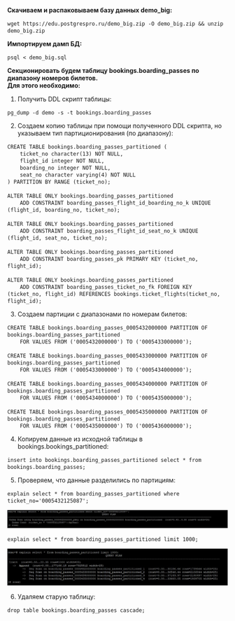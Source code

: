 **Скачиваем и распаковываем базу данных demo_big:**
```
wget https://edu.postgrespro.ru/demo_big.zip -O demo_big.zip && unzip demo_big.zip
```

**Импортируем дамп БД:**
```
psql < demo_big.sql
```

**Секционировать будем таблицу bookings.boarding_passes по диапазону номеров билетов.**<br>
**Для этого необходимо:**<br>
1. Получить DDL скрипт таблицы:
```
pg_dump -d demo -s -t bookings.boarding_passes
```

2. Создаем копию таблицы при помощи полученного DDL скрипта, но указываем тип партиционирования (по диапазону):
```
CREATE TABLE bookings.boarding_passes_partitioned (
    ticket_no character(13) NOT NULL,
    flight_id integer NOT NULL,
    boarding_no integer NOT NULL,
    seat_no character varying(4) NOT NULL
) PARTITION BY RANGE (ticket_no);

ALTER TABLE ONLY bookings.boarding_passes_partitioned
    ADD CONSTRAINT boarding_passes_flight_id_boarding_no_k UNIQUE (flight_id, boarding_no, ticket_no);

ALTER TABLE ONLY bookings.boarding_passes_partitioned
    ADD CONSTRAINT boarding_passes_flight_id_seat_no_k UNIQUE (flight_id, seat_no, ticket_no);

ALTER TABLE ONLY bookings.boarding_passes_partitioned
    ADD CONSTRAINT boarding_passes_pk PRIMARY KEY (ticket_no, flight_id);

ALTER TABLE ONLY bookings.boarding_passes_partitioned
    ADD CONSTRAINT boarding_passes_ticket_no_fk FOREIGN KEY (ticket_no, flight_id) REFERENCES bookings.ticket_flights(ticket_no, flight_id);
```

3. Создаем партиции с диапазонами по номерам билетов:

```
CREATE TABLE bookings.boarding_passes_0005432000000 PARTITION OF bookings.boarding_passes_partitioned
    FOR VALUES FROM ('0005432000000') TO ('0005433000000');

CREATE TABLE bookings.boarding_passes_0005433000000 PARTITION OF bookings.boarding_passes_partitioned
    FOR VALUES FROM ('0005433000000') TO ('0005434000000');

CREATE TABLE bookings.boarding_passes_0005434000000 PARTITION OF bookings.boarding_passes_partitioned
    FOR VALUES FROM ('0005434000000') TO ('0005435000000');

CREATE TABLE bookings.boarding_passes_0005435000000 PARTITION OF bookings.boarding_passes_partitioned
    FOR VALUES FROM ('0005435000000') TO ('0005436000000');
```

4. Копируем данные из исходной таблицы в bookings.bookings_partitioned:

```
insert into bookings.boarding_passes_partitioned select * from bookings.boarding_passes;
```

5. Проверяем, что данные разделились по партициям:

```
explain select * from boarding_passes_partitioned where ticket_no='0005432125087';
```

![](1.jpg)

```
explain select * from boarding_passes_partitioned limit 1000;
```

![](2.jpg)

6. Удаляем старую таблицу:

```
drop table bookings.boarding_passes cascade;
```

